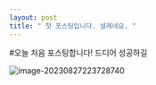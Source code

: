 ```yaml
---
layout: post
title: " 첫 포스팅입니다. 설레네요. " 
--- 
```

#오늘 처음 포스팅합니다! 드디어 성공하길

![image-20230827223728740]({{site.url}}\images\2023-08-27-CS\image-20230827223728740.png)
